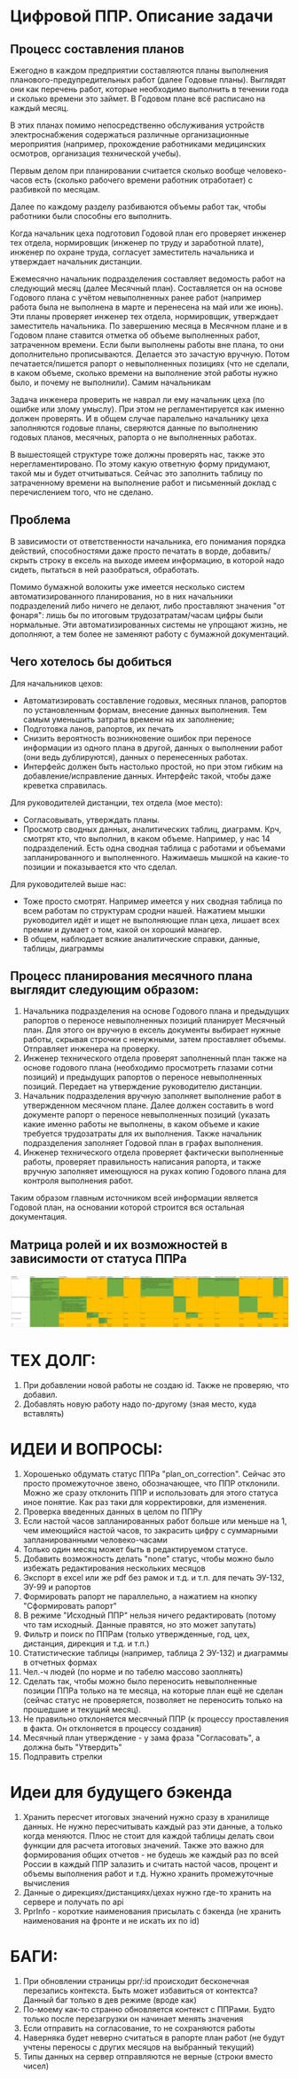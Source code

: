 # Цифровой ППР. Описание задачи

## Процесс составления планов

Ежегодно в каждом предприятии составляются планы выполнения планового-предупредительных работ (далее Годовые планы).
Выглядят они как перечень работ, которые необходимо выполнить в течении года и сколько времени это займет. В Годовом плане всё расписано на каждый месяц.

В этих планах помимо непосредственно обслуживания устройств электроснабжения содержаться различные организационные мероприятия (например, прохождение работниками медицинских осмотров, организация технической учебы).

Первым делом при планировании считается сколько вообще человеко-часов есть (сколько рабочего времени работник отработает) с разбивкой по месяцам.

Далее по каждому разделу разбиваются объемы работ так, чтобы работники были способны его выполнить.

Когда начальник цеха подготовил Годовой план его проверяет инженер тех отдела, нормировщик (инженер по труду и заработной плате), инженер по охране труда, согласует заместитель начальника и утверждает начальник дистанции.

Ежемесячно начальник подразделения составляет ведомость работ на следующий месяц (далее Месячный план). Составляется он на основе Годового плана с учётом невыполненных ранее работ (например работа была не выполнена в марте и перенесена на май или же июнь).
Эти планы проверяет инженер тех отдела, нормировщик, утверждает заместитель начальника.
По завершению месяца в Месячном плане и в Годовом плане ставится отметка об объеме выполненных работ, затраченном времени. Если были выполнены работы вне плана, то они дополнительно прописываются. Делается это зачастую вручную.
Потом печатается/пишется рапорт о невыполненных позициях (что не сделали, в каком объеме, сколько времени на выполнение этой работы нужно было, и почему не выполнили).
Самим начальникам

Задача инженера проверить не наврал ли ему начальник цеха (по ошибке или злому умыслу). При этом не регламентируется как именно должен проверять. И в общем случае паралельно начальнику цеха заполняются годовые планы, сверяются данные по выполнению годовых планов, месячных, рапорта о не выполненных работах.

В вышестоящей структуре тоже должны проверять нас, также это нерегламентировано. По этому какую ответную форму придумают, такой мы и будет отчитываться. Сейчас это заполнить таблицу по затраченному времени на выполнение работ и письменный доклад с перечислением того, что не сделано.

## Проблема

В зависимости от ответственности начальника, его понимания порядка действий, способностями даже просто печатать в ворде, добавить/скрыть строку в ексель на выходе имеем информацию, в которой надо сидеть, пытаться в ней разобраться, обработать.

Помимо бумажной волокиты уже имеется несколько систем автоматизированного планирования, но в них начальники подразделений либо ничего не делают, либо проставляют значения "от фонаря": лишь бы по итоговым трудозатратам/часам цифры были нормальные. Эти автоматизированных системы не упрощают жизнь, не дополняют, а тем более не заменяют работу с бумажной документаций.

## Чего хотелось бы добиться

Для начальников цехов:

- Автоматизировать составление годовых, месяных планов, рапортов по установленным формам, внесение данных выполнения. Тем самым уменьшить затраты времени на их заполнение;
- Подготовка ланов, рапортов, их печать
- Снизить вероятность возникновение ошибок при переносе информации из одного плана в другой, данных о выполнении работ (они ведь дублируются), данных о перенесенных работах.
- Интерфейс должен быть настолько простой, но при этом гибким на добавление/исправление данных. Интерфейс такой, чтобы даже креветка справилась.

Для руководителей дистанции, тех отдела (мое место):

- Согласовывать, утверждать планы.
- Просмотр сводных данных, аналитических таблиц, диаграмм. Крч, смотрят кто, что выполнил, в каком объеме. Например, у нас 14 подразделений. Есть одна сводная таблица с работами и объемами запланированного и выполненного. Нажимаешь мышкой на какие-то позиции и показывается кто что сделал.

Для руководителей выше нас:

- Тоже просто смотрят. Например имеется у них сводная таблица по всем работам по структурам сродни нашей. Нажатием мышки руководител идёт и ищет не выполняющие план цеха, лишает всех премии и думает о том, какой он хороший манагер.
- В общем, наблюдает всякие аналитические справки, данные, таблицы, диаграммы

## Процесс планирования месячного плана выглядит следующим образом:

1. Начальника подразделения на основе Годового плана и предыдущих рапортов о переносе невыполненных позиций планирует Месячный план. Для этого он вручную в ексель документы выбирает нужные работы, скрывая строчки с ненужными, затем проставляет объемы. Отправляет инженера на проверку.
2. Инженер технического отдела проверят заполненный план также на основе годового плана (необходимо просмотреть глазами сотни позиций) и предыдущих рапортов о переносе невыполненных позиций. Передает на утверждение руководителю дистанции.
3. Начальник подразделения вручную заполняет выполнение работ в утвержденном месячном плане. Далее должен составить в word документе рапорт о переносе невыполненных позиций (указать какие именно работы не выполнены, в каком объеме и какие требуется трудозатраты для их выполнения. Также начальник подразделения заполняет Годовой план в графах выполнения.
4. Инженер технического отдела проверяет фактически выполненные работы, проверяет правильность написания рапорта, и также вручную заполняет имеющуюся на руках копию Годового плана для контроля выполнения работ.

Таким образом главным источником всей информации является Годовой план, на основании которой строится вся остальная документация.

## Матрица ролей и их возможностей в зависимости от статуса ППРа

![Роли и статусы](image.png)

# ТЕХ ДОЛГ:

1. При добавлении новой работы не создаю id. Также не проверяю, что добавил.
2. Добавлять новую работу надо по-другому (зная место, куда вставлять)

# ИДЕИ И ВОПРОСЫ:

1. Хорошенько обдумать статус ППРа "plan_on_correction". Сейчас это просто промежуточное звено, обозначающее, что ППР отклонили. Можно же сразу отклонить ППР и использовать для этого статуса иное понятие. Как раз таки для корректировки, для изменения.
2. Проверка введенных данных в целом по ППРу
3. Если настой часов запланированных работ больше или меньше на 1, чем имеющийся настой часов, то закрасить цифру с суммарными запланированными человеко-часами
4. Только один месяц может быть в редактируемом статусе.
5. Добавить возможность делать "none" статус, чтобы можно было избежать редактирования нескольких месяцов
6. Экспорт в excel или же pdf без рамок и т.д. и т.п. для печать ЭУ-132, ЭУ-99 и рапортов
7. Формировать рапорт не параллельно, а нажатием на кнопку "Сформировать рапорт"
8. В режиме "Исходный ППР" нельзя ничего редактировать (потому что там исходный. Данные правятся, но это может запутать)
9. Фильтр и поиск по ППРам (только утвержденные, год, цех, дистанция, дирекция и т.д. и т.п.)
10. Статистические таблицы (например, таблица 2 ЭУ-132) и диаграммы в отчетных формах
11. Чел.-ч людей (по норме и по табелю массово заоплнять)
12. Сделать так, чтобы можно было переносить невыполненные позиции ППРа только на те месяца, на которые план ещё не сделан (сейчас статус не проверяется, позволяет не переносить только на прошедшие и текущий месяц).
13. Не правильно отклоняется месячный ППР (к процессу проставления в факта. Он отклоняется в процессу создания)
14. Месячный план утверждение - у зама фраза "Согласовать", а должна быть "Утвердить"
15. Подправить стрелки

# Идеи для будущего бэкенда

1. Хранить пересчет итоговых значений нужно сразу в хранилище данных. Не нужно пересчитывать каждый раз эти данные, а только когда меняются. Плюс не стоит для каждой таблицы делать свои функции для расчета итоговых значений. Также это важно для формирования общих отчетов - не будешь же каждый раз по всей России в каждый ППР залазить и считать настой часов, процент и объемы выполнения работ и т.д. Нужно хранить промежуточные вычисления
2. Данные о дирекциях/дистанциях/цехах нужно где-то хранить на сервере и получать по api
3. PprInfo - короткие наименования присылать с бэкенда (не хранить наименования на фронте и не искать их по id)

# БАГИ:

1. При обновлении страницы ppr/:id происходит бесконечная перезапись контекста. Быть может избавиться от контектса? Данный баг только в дев режиме (вроде как)
2. По-моему как-то странно обновляется контекст с ППРами. Будто только после перезагрузки он начинает менять значения
3. Если отправить на согласование, то не сохраняются работы
4. Наверняка будет неверно считаться в рапорте план работ (не будут учтены переносы с других месяцов на выбранный текущий)
5. Типы данных на сервер отправляются не верные (строки вместо чисел)
